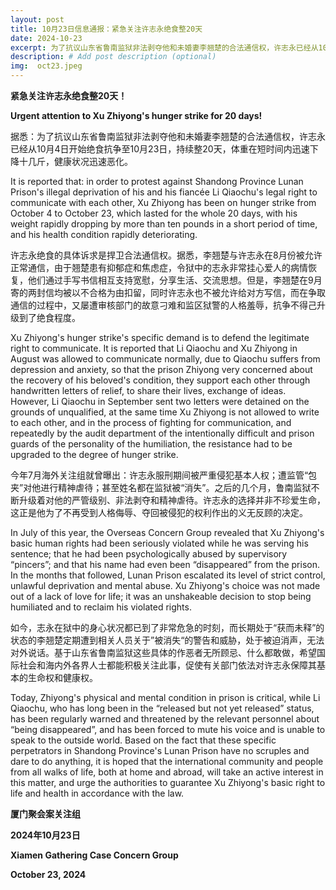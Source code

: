 ```yaml
---
layout: post
title: 10月23日信息通报：紧急关注许志永绝食整20天
date: 2024-10-23
excerpt: 为了抗议山东省鲁南监狱非法剥夺他和未婚妻李翘楚的合法通信权，许志永已经从10月4日开始绝食抗争至10月23日，持续整20天，体重在短时间内迅速下降十几斤，健康状况迅速恶化。
description: # Add post description (optional)
img:  oct23.jpeg
---
```


**紧急关注许志永绝食整20天！**

**Urgent attention to Xu Zhiyong's hunger strike for 20 days!**

据悉：为了抗议山东省鲁南监狱非法剥夺他和未婚妻李翘楚的合法通信权，许志永已经从10月4日开始绝食抗争至10月23日，持续整20天，体重在短时间内迅速下降十几斤，健康状况迅速恶化。

It is reported that: in order to protest against Shandong Province Lunan Prison's illegal deprivation of his and his fiancée Li Qiaochu's legal right to communicate with each other, Xu Zhiyong has been on hunger strike from October 4 to October 23, which lasted for the whole 20 days, with his weight rapidly dropping by more than ten pounds in a short period of time, and his health condition rapidly deteriorating.

许志永绝食的具体诉求是捍卫合法通信权。据悉，李翘楚与许志永在8月份被允许正常通信，由于翘楚患有抑郁症和焦虑症，令狱中的志永非常挂心爱人的病情恢复，他们通过手写书信相互支持宽慰，分享生活、交流思想。但是，李翘楚在9月寄的两封信均被以不合格为由扣留，同时许志永也不被允许给对方写信，而在争取通信的过程中，又屡遭审核部门的故意刁难和监区狱警的人格羞辱，抗争不得己升级到了绝食程度。

Xu Zhiyong's hunger strike's specific demand is to defend the legitimate right to communicate. It is reported that Li Qiaochu and Xu Zhiyong in August was allowed to communicate normally, due to Qiaochu suffers from depression and anxiety, so that the prison Zhiyong very concerned about the recovery of his beloved's condition, they support each other through handwritten letters of relief, to share their lives, exchange of ideas. However, Li Qiaochu in September sent two letters were detained on the grounds of unqualified, at the same time Xu Zhiyong is not allowed to write to each other, and in the process of fighting for communication, and repeatedly by the audit department of the intentionally difficult and prison guards of the personality of the humiliation, the resistance had to be upgraded to the degree of hunger strike.

今年7月海外关注组就曾曝出：许志永服刑期间被严重侵犯基本人权；遭监管“包夹”对他进行精神虐待；甚至姓名都在监狱被“消失”。之后的几个月，鲁南监狱不断升级着对他的严管级别、非法剥夺和精神虐待。许志永的选择并非不珍爱生命，这正是他为了不再受到人格侮辱、夺回被侵犯的权利作出的义无反顾的决定。

In July of this year, the Overseas Concern Group revealed that Xu Zhiyong's basic human rights had been seriously violated while he was serving his sentence; that he had been psychologically abused by supervisory “pincers”; and that his name had even been “disappeared” from the prison. In the months that followed, Lunan Prison escalated its level of strict control, unlawful deprivation and mental abuse. Xu Zhiyong's choice was not made out of a lack of love for life; it was an unshakeable decision to stop being humiliated and to reclaim his violated rights.

如今，志永在狱中的身心状况都已到了非常危急的时刻，而长期处于“获而未释”的状态的李翘楚定期遭到相关人员关于”被消失“的警告和威胁，处于被迫消声，无法对外说话。基于山东省鲁南监狱这些具体的作恶者无所顾忌、什么都敢做，希望国际社会和海内外各界人士都能积极关注此事，促使有关部门依法对许志永保障其基本的生命权和健康权。

Today, Zhiyong's physical and mental condition in prison is critical, while Li Qiaochu, who has long been in the “released but not yet released” status, has been regularly warned and threatened by the relevant personnel about “being disappeared”, and has been forced to mute his voice and is unable to speak to the outside world. Based on the fact that these specific perpetrators in Shandong Province's Lunan Prison have no scruples and dare to do anything, it is hoped that the international community and people from all walks of life, both at home and abroad, will take an active interest in this matter, and urge the authorities to guarantee Xu Zhiyong's basic right to life and health in accordance with the law.


**厦门聚会案关注组**

**2024年10月23日**

**Xiamen Gathering Case Concern Group**

**October 23, 2024**

